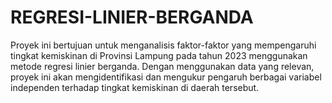 # REGRESI-LINIER-BERGANDA
Proyek ini bertujuan untuk menganalisis faktor-faktor yang mempengaruhi tingkat kemiskinan di Provinsi Lampung pada tahun 2023 menggunakan metode regresi linier berganda. Dengan menggunakan data yang relevan, proyek ini akan mengidentifikasi dan mengukur pengaruh berbagai variabel independen terhadap tingkat kemiskinan di daerah tersebut.

